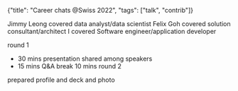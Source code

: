 {"title": "Career chats @Swiss 2022", "tags": ["talk", "contrib"]}

Jimmy Leong covered data analyst/data scientist
Felix Goh covered solution consultant/architect
I covered Software engineer/application developer

round 1
* 30 mins presentation shared among speakers
* 15 mins Q&A
break 10 mins
round 2

prepared profile and deck and photo


